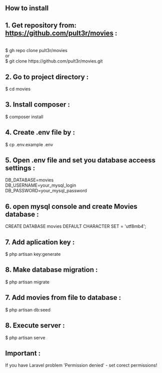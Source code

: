 ## How to install 

## 1. Get repository from: https://github.com/pult3r/movies :
<br/>
$ gh repo clone pult3r/movies<br/>
or<br/>
$ git clone https://github.com/pult3r/movies.git<br/>

## 2. Go to project directory :<br/>
$ cd movies

## 3. Install composer :<br/>
$ composer install

## 4. Create .env file by :<br/>
$ cp .env.example .env

## 5. Open .env file and set you database acceess settings :<br/>
DB_DATABASE=movies<br/>
DB_USERNAME=your_mysql_login<br/>
DB_PASSWORD=your_mysql_password<br/>

## 6. open mysql console and create Movies database : <br/>
CREATE DATABASE movies DEFAULT CHARACTER SET = 'utf8mb4';

## 7. Add aplication key :<br/>
$ php artisan key:generate

## 8. Make database migration :<br/>
$ php artisan migrate

## 7. Add movies from file to database :<br/>
$ php artisan db:seed

## 8. Execute server :<br/>
$ php artisan serve

## Important : <br/>
If you have Laravel problem 'Permission denied' - set corect permissions!


